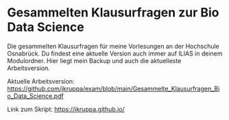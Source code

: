 # Gesammelten Klausurfragen zur Bio Data Science

Die gesammelten Klausurfragen für meine Vorlesungen an der Hochschule Osnabrück. Du findest eine aktuelle Version auch immer auf ILIAS in deinem Modulordner. Hier liegt mein Backup und auch die aktuelleste Arbeitsversion.

Aktuelle Arbeitsversion: https://github.com/jkruppa/exam/blob/main/Gesammelte_Klausurfragen_Bio_Data_Science.pdf

Link zum Skript: https://jkruppa.github.io/
